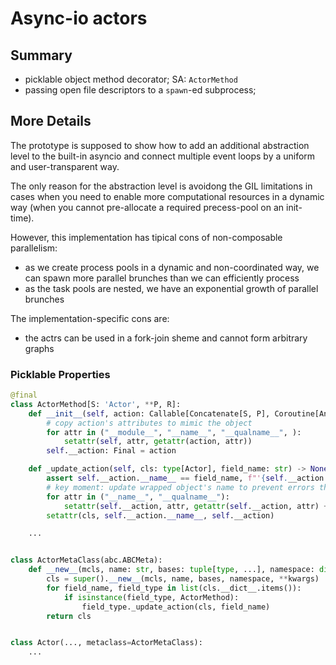 # Async-io actors

## Summary

- picklable object method decorator; SA: `ActorMethod`
- passing open file descriptors to a `spawn`-ed subprocess;

## More Details

The prototype is supposed to show how to add an additional abstraction level to the built-in asyncio and connect
    multiple event loops by a uniform and user-transparent way.

The only reason for the abstraction level is avoidong the GIL limitations in cases when you need to enable more
    computational resources in a dynamic way (when you cannot pre-allocate a required precess-pool on an init-time).

However, this implementation has tipical cons of non-composable parallelism:

- as we create process pools in a dynamic and non-coordinated way, we can spawn more parallel brunches than we can efficiently process
- as the task pools are nested, we have an exponential growth of parallel brunches

The implementation-specific cons are:

- the actrs can be used in a fork-join sheme and cannot form arbitrary graphs

### Picklable Properties

```py
@final
class ActorMethod[S: 'Actor', **P, R]:
    def __init__(self, action: Callable[Concatenate[S, P], Coroutine[Any, Any, R]]) -> None:
        # copy action's attributes to mimic the object
        for attr in ("__module__", "__name__", "__qualname__", ):
            setattr(self, attr, getattr(action, attr))
        self.__action: Final = action

    def _update_action(self, cls: type[Actor], field_name: str) -> None:
        assert self.__action.__name__ == field_name, f"'{self.__action.__name__}' vs. '{field_name}'"
        # key moment: update wrapped object's name to prevent errors that the objects in a new process are different
        for attr in ("__name__", "__qualname__"):
            setattr(self.__action, attr, getattr(self.__action, attr) + "_wrapped")
        setattr(cls, self.__action.__name__, self.__action)

    ...


class ActorMetaClass(abc.ABCMeta):
    def __new__(mcls, name: str, bases: tuple[type, ...], namespace: dict[str, Any], /, **kwargs: Any):
        cls = super().__new__(mcls, name, bases, namespace, **kwargs)
        for field_name, field_type in list(cls.__dict__.items()):
            if isinstance(field_type, ActorMethod):
                field_type._update_action(cls, field_name)
        return cls


class Actor(..., metaclass=ActorMetaClass):
    ...
```

